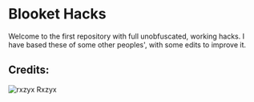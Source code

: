 # Blooket Hacks

Welcome to the first repository with full unobfuscated, working hacks.
I have based these of some other peoples', with some edits to improve it.

## Credits:

![rxzyx](https://avatars.githubusercontent.com/u/96795852?s=48&v=4) Rxzyx

